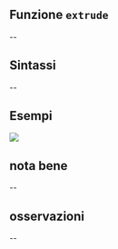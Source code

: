 ## Funzione `extrude`

--

## Sintassi

--

## Esempi

<img src="/img/geometria/xxx/extrude1.png">

## nota bene

--

## osservazioni

--